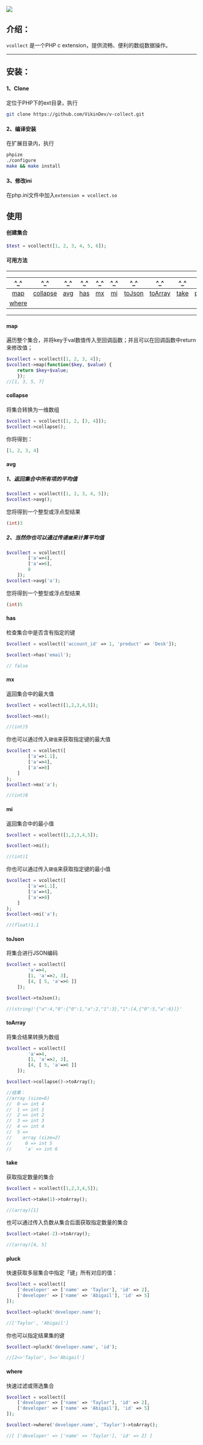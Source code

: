 ![](https://github.com/VikinDev/v-collect/blob/master/image/cover.jpg)

## 介绍：
`vcollect` 是一个PHP c extension，提供流畅、便利的数组数据操作。

*******

## 安装：

#### 1、Clone

定位于PHP下的ext目录，执行
```bash
git clone https://github.com/VikinDev/v-collect.git
```

#### 2、编译安装

在扩展目录内，执行
```bash
phpize
./configure
make && make install
```

#### 3、修改ini

在php.ini文件中加入`extension = vcollect.so`

## 使用

#### 创建集合

```php
$test = vcollect([1, 2, 3, 4, 5, 6]);
```

#### 可用方法

******
|^_^ |^_^ |^_^ |^_^ |^_^ |^_^ |^_^ |^_^ |^_^ |^_^ |
|:--:|:--:|:--:|:--:|:--:|:--:|:--:|:--:|:--:|:--:|
|[map](#map)|[collapse](#collapse)|[avg](#avg)|[has](#has)|[mx](#mx)|[mi](#mi)|[toJson](#tojson)|[toArray](#toarray)|[take](#take)|[pluck](#pluck)|
|[where](#where)||||||||||

******

#### map
遍历整个集合，并将key于val数值传入至回调函数；并且可以在回调函数中return来修改值；
```php
$vcollect = vcollect([1, 2, 3, 4]);
$vcollect->map(function($key, $value) {
    return $key+$value;
    });
//[1, 3, 5, 7]
```

#### collapse
将集合转换为一维数组

```php
$vcollect = vcollect([1, 2, [3, 4]]);
$vcollect->collapse();
```
你将得到：
```php
[1, 2, 3, 4]
```

#### avg
##### 1、返回集合中所有项的平均值
```php
$vcollect = vcollect([1, 2, 3, 4, 5]);
$vcollect->avg();
```
您将得到一个整型或浮点型结果
```php
(int)3
```
##### 2、当然你也可以通过传递`键`来计算平均值
```php
$vcollect = vcollect([
        ['a'=>4],
        ['a'=>6],
        8   
    ]);
$vcollect->avg('a');
```
您将得到一个整型或浮点型结果
```php
(int)5
```

#### has
检查集合中是否含有指定的键
```php
$vcollect = vcollect(['account_id' => 1, 'product' => 'Desk']);

$vcollect->has('email');

// false
```

#### mx
返回集合中的最大值
```php
$vcollect = vcollect([1,2,3,4,5]);

$vcollect->mx();

//(int)5
```
你也可以通过传入`键值`来获取指定键的最大值
```php
$vcollect = vcollect([
        ['a'=>1.1],
        ['a'=>4],
        ['a'=>8]
    ]
);
$vcollect->mx('a');

//(int)8
```

#### mi
返回集合中的最小值
```php
$vcollect = vcollect([1,2,3,4,5]);

$vcollect->mi();

//(int)1
```
你也可以通过传入`键值`来获取指定键的最小值
```php
$vcollect = vcollect([
        ['a'=>1.1],
        ['a'=>4],
        ['a'=>8]
    ]
);
$vcollect->mi('a');

//(float)1.1
```

#### toJson
将集合进行JSON编码
```php
$vcollect = vcollect([
        'a'=>4,
        [1, 'a'=>2, 3],
        [4, [ 5, 'a'=>6 ]]
    ]);

$vcollect->toJson();

//(string)'{"a":4,"0":{"0":1,"a":2,"1":3},"1":[4,{"0":5,"a":6}]}'
```

#### toArray
将集合结果转换为数组
```php
$vcollect = vcollect([
        'a'=>4,
        [1, 'a'=>2, 3],
        [4, [ 5, 'a'=>6 ]]
    ]);

$vcollect->collapse()->toArray();

//结果：
//array (size=6)
//  0 => int 4
//  1 => int 1
//  2 => int 2
//  3 => int 3
//  4 => int 4
//  5 => 
//    array (size=2)
//     0 => int 5
//     'a' => int 6
```

#### take
获取指定数量的集合
```php
$vcollect = vcollect([1,2,3,4,5]);

$vcollect->take(1)->toArray();

//(array)[1]
```
也可以通过传入负数从集合后面获取指定数量的集合
```php
$vcollect->take(-2)->toArray();

//(array)[4, 5]
```

#### pluck
快速获取多层集合中指定「键」所有对应的值：
```php
$vcollect = vcollect([
    ['developer' => ['name' => 'Taylor'], 'id' => 2],
    ['developer' => ['name' => 'Abigail'], 'id' => 5]
]);

$vcollect->pluck('developer.name');

//['Taylor', 'Abigail']
```
你也可以指定结果集的键
```php
$vcollect->pluck('developer.name', 'id');

//[2=>'Taylor', 5=>'Abigail']
```

#### where
快速过滤或筛选集合
```php
$vcollect = vcollect([
    ['developer' => ['name' => 'Taylor'], 'id' => 2],
    ['developer' => ['name' => 'Abigail'], 'id' => 5]
]);

$vcollect->where('developer.name', 'Taylor')->toArray();

//[ ['developer' => ['name' => 'Taylor'], 'id' => 2] ]
```